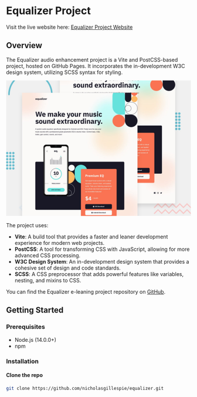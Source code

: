 # Equalizer Project

Visit the live website here: [Equalizer Project Website](https://nicholasgillespie.github.io/equalizer/)

## Overview

The Equalizer audio enhancement project is a Vite and PostCSS-based project, hosted on GitHub Pages. It incorporates the in-development W3C design system, utilizing SCSS syntax for styling.

[![Screenshot of the Equalizer project](./docs/design/preview.jpg)](https://nicholasgillespie.github.io/equalizer/)

The project uses:

- **Vite**: A build tool that provides a faster and leaner development experience for modern web projects.
- **PostCSS**: A tool for transforming CSS with JavaScript, allowing for more advanced CSS processing.
- **W3C Design System**: An in-development design system that provides a cohesive set of design and code standards.
- **SCSS**: A CSS preprocessor that adds powerful features like variables, nesting, and mixins to CSS.

You can find the Equalizer e-leaning project repository on [GitHub](https://github.com/nicholasgillespie/equalizer).

## Getting Started

### Prerequisites

- Node.js (14.0.0+)
- npm

### Installation

#### Clone the repo

```bash
git clone https://github.com/nicholasgillespie/equalizer.git
```
